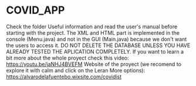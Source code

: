 # COVID_APP
Check the folder Useful information and read the user's manual before starting with the project.
The XML and HTML part is implemented in the console (Menu.java) and not in the GUI (Main.java) because we don't want the users to access it.
DO NOT DELETE THE DATABASE UNLESS YOU HAVE ALREADY TESTED THE APLICATION COMPLETELY.
If you want to learn a bit more about the whole proyect check this video: https://youtu.be/jaNHJ4BVEFM
Website of the proyect (we recomend to explore it with calm and click on the Leran More options): https://alvarodelafuentebo.wixsite.com/covidist
